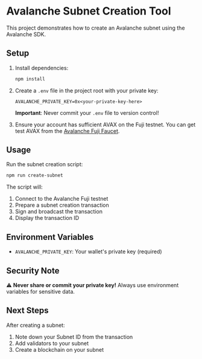 # Avalanche Subnet Creation Tool

This project demonstrates how to create an Avalanche subnet using the Avalanche SDK.

## Setup

1. Install dependencies:
   ```bash
   npm install
   ```

2. Create a `.env` file in the project root with your private key:
   ```
   AVALANCHE_PRIVATE_KEY=0x<your-private-key-here>
   ```
   
   **Important**: Never commit your `.env` file to version control!

3. Ensure your account has sufficient AVAX on the Fuji testnet. You can get test AVAX from the [Avalanche Fuji Faucet](https://faucet.avax.network/).

## Usage

Run the subnet creation script:
```bash
npm run create-subnet
```

The script will:
1. Connect to the Avalanche Fuji testnet
2. Prepare a subnet creation transaction
3. Sign and broadcast the transaction
4. Display the transaction ID

## Environment Variables

- `AVALANCHE_PRIVATE_KEY`: Your wallet's private key (required)

## Security Note

⚠️ **Never share or commit your private key!** Always use environment variables for sensitive data.

## Next Steps

After creating a subnet:
1. Note down your Subnet ID from the transaction
2. Add validators to your subnet
3. Create a blockchain on your subnet 
